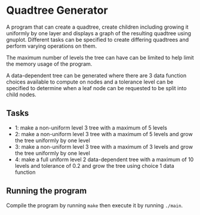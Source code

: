 # Quadtree Generator
A program that can create a quadtree, create children including growing it uniformly by one layer and displays a graph of the resulting quadtree using gnuplot. Different tasks can be specified to create differing quadtrees and perform varying operations on them.

The maximum number of levels the tree can have can be limited to help limit the memory usage of the program.

A data-dependent tree can be generated where there are 3 data function choices available to compute on nodes and a tolerance level can be specified to determine when a leaf node can be requested to be split into child nodes.

## Tasks
- 1: make a non-uniform level 3 tree with a maximum of 5 levels
- 2: make a non-uniform level 3 tree with a maximum of 5 levels and grow the tree uniformly by one level
- 3: make a non-uniform level 3 tree with a maximum of 3 levels and grow the tree uniformly by one level
- 4: make a full uniform level 2 data-dependent tree with a maximum of 10 levels and tolerance of 0.2 and grow the tree using choice 1 data function

## Running the program
Compile the program by running `make` then execute it by running `./main`.

